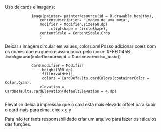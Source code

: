 Uso de csrds e imagens:

                Image(painter= painterResource(id = R.drawable.healthy),
                    contentDescription= "Imagem de uma moça",
                    modifier = Modifier.size(60.dp)
                        .clip(shape = CircleShape),
                    contentScale = ContentScale.Crop
                    )

Deixar a imagem circular
em values, colors.xml
Posso adicionar cores com os nomes que eu quero e assim puxar pelo nome:     <color name="vermelho_teste">#FFED145B</color>
.background(colorResource(id = R.color.vermelho_teste))

                Card(modifier = Modifier
                    .height(300.dp)
                    .fillMaxWidth(),
                     colors = CardDefaults.cardColors(containerColor = Color.Cyan),
                    elevation = CardDefaults.cardElevation(defaultElevation = 4.dp)
                    )

Elevation deixa a impressão que o card está mais elevado 
offset para subir o card mais para cima, eixo x e y 

Para não ter tanta responsabilidade criar um arquivo para fazer os cálculos das funções.
